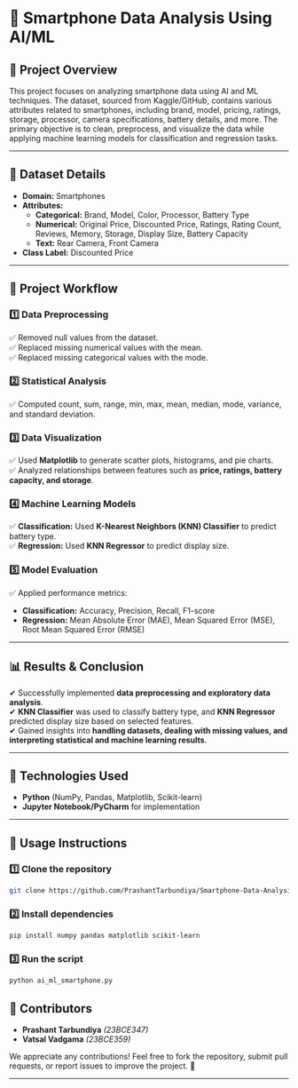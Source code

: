 # 📱 Smartphone Data Analysis Using AI/ML  

## 📌 Project Overview  
This project focuses on analyzing smartphone data using AI and ML techniques. The dataset, sourced from Kaggle/GitHub, contains various attributes related to smartphones, including brand, model, pricing, ratings, storage, processor, camera specifications, battery details, and more. The primary objective is to clean, preprocess, and visualize the data while applying machine learning models for classification and regression tasks.  

---

## 📂 Dataset Details  
- **Domain:** Smartphones  
- **Attributes:**  
  - **Categorical:** Brand, Model, Color, Processor, Battery Type  
  - **Numerical:** Original Price, Discounted Price, Ratings, Rating Count, Reviews, Memory, Storage, Display Size, Battery Capacity  
  - **Text:** Rear Camera, Front Camera  
- **Class Label:** Discounted Price  

---

## 🔧 Project Workflow  

### **1️⃣ Data Preprocessing**  
✅ Removed null values from the dataset.  
✅ Replaced missing numerical values with the mean.  
✅ Replaced missing categorical values with the mode.  

### **2️⃣ Statistical Analysis**  
✅ Computed count, sum, range, min, max, mean, median, mode, variance, and standard deviation.  

### **3️⃣ Data Visualization**  
✅ Used **Matplotlib** to generate scatter plots, histograms, and pie charts.  
✅ Analyzed relationships between features such as **price, ratings, battery capacity, and storage**.  

### **4️⃣ Machine Learning Models**  
✅ **Classification:** Used **K-Nearest Neighbors (KNN) Classifier** to predict battery type.  
✅ **Regression:** Used **KNN Regressor** to predict display size.  

### **5️⃣ Model Evaluation**  
✅ Applied performance metrics:  
   - **Classification:** Accuracy, Precision, Recall, F1-score  
   - **Regression:** Mean Absolute Error (MAE), Mean Squared Error (MSE), Root Mean Squared Error (RMSE)  

---

## 📊 Results & Conclusion  
✔ Successfully implemented **data preprocessing and exploratory data analysis**.  
✔ **KNN Classifier** was used to classify battery type, and **KNN Regressor** predicted display size based on selected features.  
✔ Gained insights into **handling datasets, dealing with missing values, and interpreting statistical and machine learning results**.  

---

## 🚀 Technologies Used  
- **Python** (NumPy, Pandas, Matplotlib, Scikit-learn)  
- **Jupyter Notebook/PyCharm** for implementation  

---

## 📜 Usage Instructions  

### **1️⃣ Clone the repository**  
```bash
git clone https://github.com/PrashantTarbundiya/Smartphone-Data-Analysis-Using-AI-ML.git
```
### **2️⃣ Install dependencies**  
```bash
pip install numpy pandas matplotlib scikit-learn
```
### **3️⃣ Run the script**  
```bash
python ai_ml_smartphone.py
```
## 👥 Contributors  
- **Prashant Tarbundiya** *(23BCE347)*  
- **Vatsal Vadgama** *(23BCE359)*  

We appreciate any contributions! Feel free to fork the repository, submit pull requests, or report issues to improve the project. 🚀  

---
